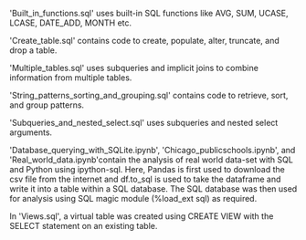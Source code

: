 'Built_in_functions.sql' uses built-in SQL functions like AVG, SUM, UCASE, LCASE, DATE_ADD, MONTH etc.

'Create_table.sql' contains code to create, populate, alter, truncate, and drop a table.

'Multiple_tables.sql' uses subqueries and implicit joins to combine information from multiple tables.

'String_patterns_sorting_and_grouping.sql' contains code to retrieve, sort, and group patterns.

'Subqueries_and_nested_select.sql' uses subqueries and nested select arguments.

'Database_querying_with_SQLite.ipynb', 'Chicago_publicschools.ipynb', and 'Real_world_data.ipynb'contain the analysis of real world data-set with SQL and Python using ipython-sql. Here, Pandas is first used to download the csv file from the internet and df.to_sql is used to take the dataframe and write it into a table within a SQL database. The SQL database was then used for analysis using SQL magic module (%load_ext sql) as required.

In 'Views.sql', a virtual table was created using CREATE VIEW with the SELECT statement on an existing table.
